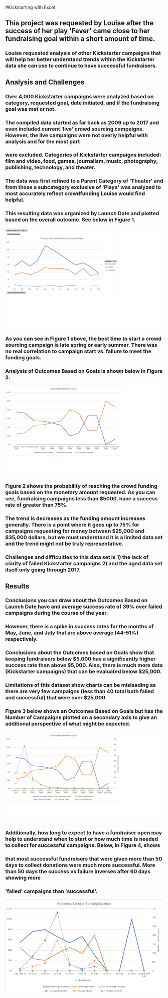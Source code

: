 #Kickstarting with Excel

## This project was requested by Louise after the success of her play 'Fever' came close to her fundraising goal within a short amount of time.

###  Louise requested analysis of other Kickstarter campaigns that will help her better understand trends within the Kickstarter data she can use to continue to have successful fundraisers.

## Analysis and Challenges

### Over 4,000 Kickstarter campaigns were analyzed based on category, requested goal, date initiated, and if the fundraising goal was met or not.
### The compiled data started as far back as 2009 up to 2017 and even included current 'live' crowd sourcing campaigns. However, the live campaigns were not overly helpful with analysis and for the most part
### were excluded.  Categories of Kickstarter campaigns included: film and video, food, games, journalism, music, photography, publishing, technology, and theater.

### The data was first refined to a Parent Category of 'Theater' and from those a subcategory exclusive of 'Plays' was analyzed to most accurately reflect crowdfunding Louise would find helpful.
### This resulting data was organized by Launch Date and plotted based on the overall outcome.  See below in Figure 1.
![Outcomes vs. Kickstarter Date](https://github.com/ASCHEET/kickstarter-analysis/blob/main/Theater_Outcomes_vs_Launch.png?raw=true)
### As you can see in Figure 1 above, the best time to start a crowd sourcing campaign is late spring or early summer.  There was no real correlation to campaign start vs. failure to meet the funding goals.

### Analysis of Outcomes Based on Goals is shown below in Figure 2. 
![Figure 2 - Funding Outcomes Based on Monetary Goal](https://github.com/ASCHEET/kickstarter-analysis/blob/main/Outcomes_vs.Goals.png?raw=true)
### Figure 2 shows the probability of reaching the crowd funding goals based on the monetary amount requested.  As you can see, fundraising campaigns less than $5000, have a success rate of greater than 75%.  
### The trend is decreases as the funding amount increases generally.  There is a point where it goes up to 75% for campaigns requesting for money between $25,000 and $35,000 dollars, but we must understand it is a limited data set and the trend might not be truly representative.

### Challenges and difficulties to this data set is 1) the lack of clarity of failed Kickstarter campaigns 2) and the aged data set itself only going through 2017.  
## Results

### Conclusions you can draw about the Outcomes Based on Launch Date have and average success rate of 39% over failed campaigns during the course of the year.  
### However, there is a spike in success rates for the months of May, June, and July that are above average (44-51%) respectively.

### Conclusions about the Outcomes based on Goals show that keeping fundraisers below $5,000 has a significantly higher success rate than above $5,000.  Also, there is much more data (Kickstarter campaigns) that can be evaluated below $25,000.  

### Limitations of this dataset show charts can be misleading as there are very few campaigns (less than 40 total both failed and successful) that were over $25,000.
### Figure 3 below shows an Outcomes Based on Goals but has the Number of Campaigns plotted on a secondary axis to give an additional perspective of what might be expected.  
![Figure 3 - Outcomes Based on Goals with Number of Campaigns on Secondary Axis](https://github.com/ASCHEET/kickstarter-analysis/blob/main/Outcomes_vs.Goalswnumber_of_campaigns.png?raw=true)
### Additionally, how long to expect to have a fundraiser open may help to understand when to start or how much time is needed to collect for successful campaigns.  Below, in Figure 4, shows
### that most successful fundraisers that were given more than 50 days to collect donations were much more successful.  More than 50 days the success vs failure inverses after 60 days showing more 
### 'failed' campaigns than 'successful'.  
![Figure 4 - Outcomes Based on Funding Duration](https://github.com/ASCHEET/kickstarter-analysis/blob/main/Outcomes_based_on_funding_duration.png?raw=true)

